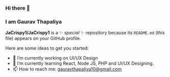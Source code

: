 ### Hi there 👋
### I am Gaurav Thapaliya

**JaCrispy1/JaCrispy1** is a ✨ _special_ ✨ repository because its `README.md` (this file) appears on your GitHub profile.

Here are some ideas to get you started:
- 🔭 I’m currently working on UI/UX Design
- 🌱 I’m currently learning React, Node JS, PHP and UI/UX Designing.
- 📫 How to reach me:
    gauravthapaliya10@gmail.com

